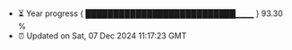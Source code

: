 - ⏳ Year progress { ███████████████████████████▁▁▁ } 93.30 %
- ⏰ Updated on Sat, 07 Dec 2024 11:17:23 GMT

